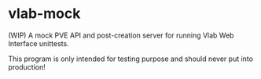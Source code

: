 # vlab-mock

(WIP) A mock PVE API and post-creation server for running Vlab Web Interface unittests.

This program is only intended for testing purpose and should never put into production!
